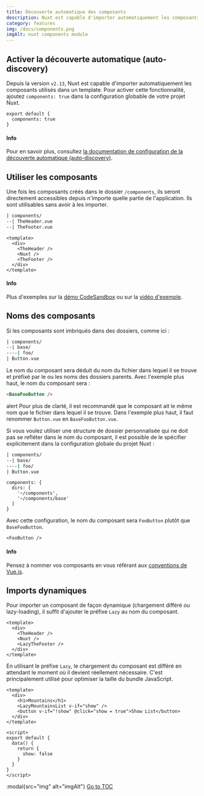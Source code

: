 ```yaml
---
title: Découverte automatique des composants
description: Nuxt est capable d'importer automatiquement les composants utilisés dans un template.
category: features
img: /docs/components.png
imgAlt: nuxt components module
---
```


## Activer la découverte automatique (auto-discovery)

Depuis la version `v2.13`, Nuxt est capable d'importer automatiquement les composants utilisés dans un template. Pour activer cette fonctionnalité, ajoutez `components: true` dans la configuration globable de votre projet Nuxt.

```js{}[nuxt.config.js]
export default {
  components: true
}
```

#### Info
Pour en savoir plus, consultez [la documentation de configuration de la découverte automatique (auto-discovery)](/fr/docs/configuration-glossary/configuration-components#advanced).


## Utiliser les composants

Une fois les composants créés dans le dossier `/components`, ils seront directement accessibles depuis n'importe quelle partie de l'application. Ils sont utilisables sans avoir à les importer.

```bash
| components/
--| TheHeader.vue
--| TheFooter.vue
```

```html{}[layouts/default.vue]
<template>
  <div>
    <TheHeader />
    <Nuxt />
    <TheFooter />
  </div>
</template>
```

#### Info
Plus d'exemples sur la [démo CodeSandbox](https://codesandbox.io/s/nuxt-components-cou9k) ou sur la [vidéo d'exemple](https://www.youtube.com/watch?v=lQ8OBrgVVr8).


## Noms des composants

Si les composants sont imbriqués dans des dossiers, comme ici :

```bash
| components/
--| base/
----| foo/
| Button.vue
```

Le nom du composant sera déduit du nom du fichier dans lequel il se trouve et préfixé par le ou les noms des dossiers parents.
Avec l'exemple plus haut, le nom du composant sera :

```html
<BaseFooButton />
```

alert
Pour plus de clarté, il est recommandé que le composant ait le même nom que le fichier dans lequel il se trouve. Dans l'exemple plus haut, il faut renommer `Button.vue` en `BaseFooButton.vue`.


Si vous voulez utiliser une structure de dossier personnalisée qui ne doit pas se refléter dans le nom du composant, il est possible de le spécifier explicitement dans la configuration globale du projet Nuxt :

```bash
| components/
--| base/
----| foo/
| Button.vue
```

```bash{}[nuxt.config.js]
components: {
  dirs: [
    '~/components',
    '~/components/base'
  ]
}
```

Avec cette configuration, le nom du composant sera `FooButton` plutôt que `BaseFooButton`.

```html{}[pages/index.vue]
<FooButton />
```

#### Info
Pensez à nommer vos composants en vous référant aux [conventions de Vue.js](https://fr.vuejs.org/v2/style-guide).


## Imports dynamiques

Pour importer un composant de façon dynamique (chargement différé ou lazy-loading), il suffit d'ajouter le préfixe `Lazy` au nom du composant.

```html{}[layouts/default.vue]
<template>
  <div>
    <TheHeader />
    <Nuxt />
    <LazyTheFooter />
  </div>
</template>
```

En utilisant le préfixe `Lazy`, le chargement du composant est différé en attendant le moment où il devient réellement nécessaire. C'est principalement utilisé pour optimiser la taille du bundle JavaScript.

```html{}[pages/index.vue]
<template>
  <div>
    <h1>Mountains</h1>
    <LazyMountainsList v-if="show" />
    <button v-if="!show" @click="show = true">Show List</button>
  </div>
</template>

<script>
export default {
  data() {
    return {
      show: false
    }
  }
}
</script>
```

:modal{src="img" alt="imgAlt"}
<span style='float: footnote;'><a href="../index.html#toc">Go to TOC</a></span>
